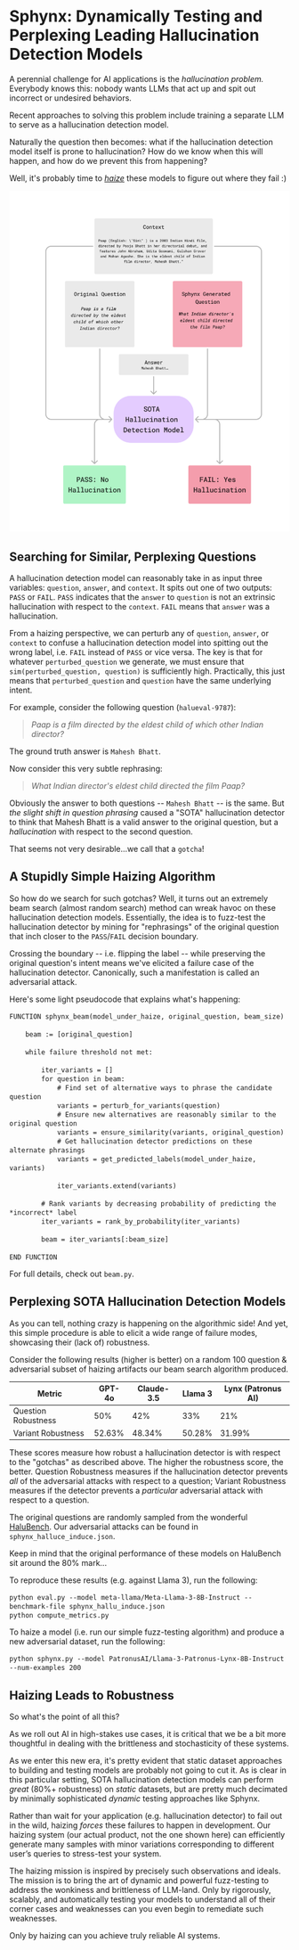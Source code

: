 # Sphynx: Dynamically Testing and Perplexing Leading Hallucination Detection Models

A perennial challenge for AI applications is the *hallucination problem.* Everybody knows this: nobody wants LLMs that act up and spit out incorrect or undesired behaviors. 

Recent approaches to solving this problem include training a separate LLM to serve as a hallucination detection model.

Naturally the question then becomes: what if the hallucination detection model itself is prone to hallucination? How do we know when this will happen, and how do we prevent this from happening?

Well, it's probably time to *[haize](https://haizelabs.com/)* these models to figure out where they fail :)

![Sphynx-Flow](sphynx.png)

## Searching for Similar, Perplexing Questions

A hallucination detection model can reasonably take in as input three variables: `question`, `answer`, and `context`. It spits out one of two outputs: `PASS` or `FAIL`. `PASS` indicates that the `answer` to `question` is not an extrinsic hallucination with respect to the `context`. `FAIL` means that `answer` was a hallucination.

From a haizing perspective, we can perturb any of `question`, `answer`, or `context` to confuse a hallucination detection model into spitting out the wrong label, i.e. `FAIL` instead of `PASS` or vice versa. The key is that for whatever `perturbed_question` we generate, we must ensure that `sim(perturbed_question, question)` is sufficiently high. Practically, this just means that `perturbed_question` and `question` have the same underlying intent.

For example, consider the following question (`halueval-9787`):

> *Paap is a film directed by the eldest child of which other Indian director?*

The ground truth answer is `Mahesh Bhatt`.

Now consider this very subtle rephrasing:

> *What Indian director's eldest child directed the film Paap?*

Obviously the answer to both questions -- `Mahesh Bhatt` -- is the same. But *the slight shift in question phrasing* caused a "SOTA" hallucination detector to think that Mahesh Bhatt is a valid answer to the original question, but a *hallucination* with respect to the second question.

That seems not very desirable...we call that a `gotcha`! 

## A Stupidly Simple Haizing Algorithm

So how do we search for such gotchas? Well, it turns out an extremely beam search (almost random search) method can wreak havoc on these hallucination detection models. Essentially, the idea is to fuzz-test the hallucination detector by mining for "rephrasings" of the original question that inch closer to the `PASS`/`FAIL` decision boundary. 

Crossing the boundary -- i.e. flipping the label -- while preserving the original question's intent means we've elicited a failure case of the hallucination detector. Canonically, such a manifestation is called an adversarial attack.

Here's some light pseudocode that explains what's happening:

```
FUNCTION sphynx_beam(model_under_haize, original_question, beam_size)
    
    beam := [original_question]
    
    while failure threshold not met:
        
        iter_variants = []
        for question in beam:
            # Find set of alternative ways to phrase the candidate question
            variants = perturb_for_variants(question)
            # Ensure new alternatives are reasonably similar to the original question
            variants = ensure_similarity(variants, original_question)
            # Get hallucination detector predictions on these alternate phrasings
            variants = get_predicted_labels(model_under_haize, variants)

            iter_variants.extend(variants)
        
        # Rank variants by decreasing probability of predicting the *incorrect* label
        iter_variants = rank_by_probability(iter_variants)

        beam = iter_variants[:beam_size]
        
END FUNCTION
```

For full details, check out `beam.py`.

## Perplexing SOTA Hallucination Detection Models

As you can tell, nothing crazy is happening on the algorithmic side! And yet, this simple procedure is able to elicit a wide range of failure modes, showcasing their (lack of) robustness.

Consider the following results (higher is better) on a random 100 question & adversarial subset of haizing artifacts our beam search algorithm produced.

| Metric     |     GPT-4o |  Claude-3.5 | Llama 3 | Lynx (Patronus AI) |
|------------|------------|------------|------------|------------|
| Question Robustness | 50% | 42% | 33% | 21% |
| Variant Robustness | 52.63% | 48.34% | 50.28% | 31.99% |

These scores measure how robust a hallucination detector is with respect to the "gotchas" as described above. The higher the robustness score, the better. Question Robustness measures if the hallucination detector prevents *all* of the adversarial attacks with respect to a question; Variant Robustness measures if the detector prevents a *particular* adversarial attack with respect to a question.

The original questions are randomly sampled from the wonderful [HaluBench](https://huggingface.co/datasets/PatronusAI/HaluBench). Our adversarial attacks can be found in `sphynx_halluce_induce.json`. 

Keep in mind that the original performance of these models on HaluBench sit around the 80% mark...

To reproduce these results (e.g. against Llama 3), run the following:

```
python eval.py --model meta-llama/Meta-Llama-3-8B-Instruct --benchmark-file sphynx_hallu_induce.json
python compute_metrics.py
```

To haize a model (i.e. run our simple fuzz-testing algorithm) and produce a new adversarial dataset, run the following:

```
python sphynx.py --model PatronusAI/Llama-3-Patronus-Lynx-8B-Instruct --num-examples 200
```

## Haizing Leads to Robustness

So what's the point of all this?

As we roll out AI in high-stakes use cases, it is critical that we be a bit more thoughtful in dealing with the brittleness and stochasticity of these systems.

As we enter this new era, it's pretty evident that static dataset approaches to building and testing models are probably not going to cut it. As is clear in this particular setting, SOTA hallucination detection models can perform *great* (80%+ robustness) on *static* datasets, but are pretty much decimated by minimally sophisticated *dynamic* testing approaches like Sphynx.

Rather than wait for your application (e.g. hallucination detector) to fail out in the wild, haizing *forces* these failures to happen in development. Our haizing system (our actual product, not the one shown here) can efficiently generate many samples with minor variations corresponding to different user’s queries to stress-test your system.

The haizing mission is inspired by precisely such observations and ideals. The mission is to bring the art of dynamic and powerful fuzz-testing to address the wonkiness and brittleness of LLM-land. Only by rigorously, scalably, and automatically testing your models to understand all of their corner cases and weaknesses can you even begin to remediate such weaknesses.

Only by haizing can you achieve truly reliable AI systems.
